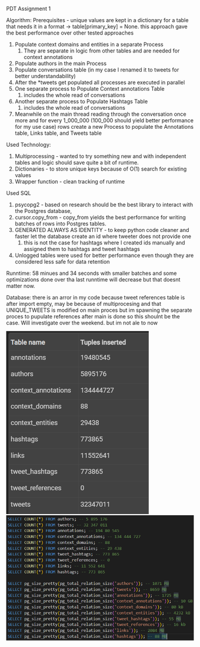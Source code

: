 PDT Assignment 1

Algorithm:
Prerequisites - unique values are kept in a dictionary for a table that needs it in a format -> table[primary_key] = None. this approach gave the best performance over other tested approaches

1. Populate context domains and entities in a separate Process
	1. They are separate in logic from other tables and are needed for context annotations
2. Populate authors in the main Process
3. Populate conversations table (in my case I renamed it to tweets for better understandability)
4. After the *tweets get populated all processes are executed in parallel
5. One separate process to Populate Context annotations Table
	1. includes the whole read of conversations
6. Another separate process to Populate Hashtags Table
	1. includes the whole read of conversations
7. Meanwhile on the main thread reading through the conversation once more and for every 1_000_000 (100_000 should yield better performance for my use case) rows create a new Process to populate the Annotations table, Links table, and Tweets table

Used Technology:

1. Multiprocessing - wanted to try something new and with independent tables and logic should save quite a bit of runtime.
2. Dictionaries - to store unique keys because of O(1) search for existing values
3. Wrapper function - clean tracking of runtime

Used SQL

1. psycopg2 - based on research should be the best library to interact with the Postgres database,
2. cursor.copy_from - copy_from yields the best performance for writing batches of rows into Postgres tables.
3. GENERATED ALWAYS AS IDENTITY - to keep python code cleaner and faster let the database create an id where tweeter does not provide one
	1. this is not the case for hashtags where I created ids manually and assigned them to hashtags and tweet hashtags
4. Unlogged tables were used for better performance even though they are considered less safe for data retention

Runntime:
 58 minues and 34 seconds
 with smaller batches and some optimizations done over tha last runntime will decrease but that doesnt matter now.

Database:
there is an arror in my code because tweet references table is after import empty, may be because of multiprocesing and that UNIQUE_TWEETS is modified on main proces but im spawning the separate proces to pupulate references after main is done so this shoulnt be the case. Will investigate over the weekend. but im not ale to now

![image](./database.png)
![image](./database_with_size.png)

